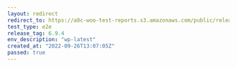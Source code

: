 ```yaml
---
layout: redirect
redirect_to: https://a8c-woo-test-reports.s3.amazonaws.com/public/release/6.9.4/wp-latest/e2e/index.html
test_type: e2e
release_tag: 6.9.4
env_description: "wp-latest"
created_at: "2022-09-26T13:07:05Z"
passed: true
---
```

